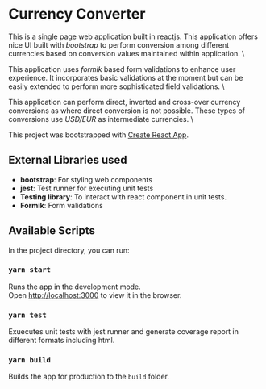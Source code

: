 # Currency Converter

   This is a single page web application built in reactjs. This application offers nice UI built with *bootstrap* to perform conversion among different currencies based on conversion values maintained within application. \
   
   This application uses *formik* based form validations to enhance user experience. It incorporates basic validations at the moment but can be easily extended to perform more sophisticated field validations. \
   
   This application can perform direct, inverted and cross-over currency conversions as where direct conversion is not possible. These types of conversions use *USD/EUR* as intermediate currencies. \
   
  This project was bootstrapped with [Create React App](https://github.com/facebook/create-react-app).

## External Libraries used

- **bootstrap**: For styling web components 
- **jest**: Test runner for executing unit tests 
- **Testing library**: To interact with react component in unit tests.
- **Formik**: Form validations

## Available Scripts

In the project directory, you can run:

### `yarn start`

Runs the app in the development mode.\
Open [http://localhost:3000](http://localhost:3000) to view it in the browser.

### `yarn test`

Exuecutes unit tests with jest runner and generate coverage report in different formats including html. 

### `yarn build`

Builds the app for production to the `build` folder.
